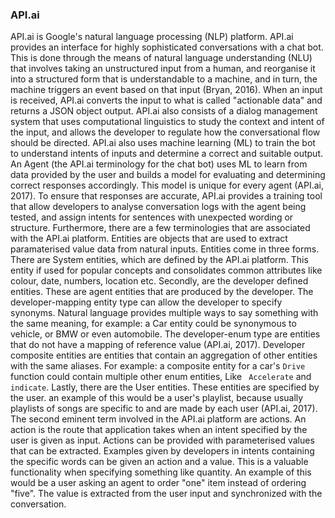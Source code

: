 ### API.ai

API.ai is Google's natural language processing (NLP) platform. API.ai provides an interface for highly sophisticated conversations with a chat bot. This is done through the means of natural language understanding (NLU) that involves taking an unstructured input from a human, and reorganise it into a structured form that is understandable to a machine, and in turn, the machine triggers an event based on that input (Bryan, 2016). When an input is received, API.ai converts the input to what is called "actionable data" and returns a JSON object output. API.ai also consists of a dialog management system that uses computational linguistics to study the context and intent of the input, and allows the developer to regulate how the conversational flow should be directed.  API.ai also uses machine learning (ML) to train the bot to understand intents of inputs and determine a correct and suitable output. An Agent (the API.ai terminology for the chat bot) uses ML to learn from data provided by the user and builds a model for evaluating and determining correct responses accordingly. This model is unique for every agent (API.ai, 2017). To ensure that responses are accurate, API.ai provides a training tool that allow developers to analyse conversation logs with the agent being tested, and assign intents for sentences with unexpected wording or structure. Furthermore, there are a few terminologies that are associated with the API.ai platform. Entities are objects that are used to extract paramaterised value data from natural inputs. Entities come in three forms. There are System entities, which are defined by the API.ai platform. This entity if used for popular concepts and consolidates common attributes like colour, date, numbers, location etc. Secondly, are the developer defined entities. These are agent entities that are produced by the developer. The developer-mapping entity type can allow the developer to specify synonyms. Natural language provides multiple ways to say something with the same meaning, for example: a Car entity could be synonymous to vehicle, or BMW or even automobile. The developer-enum type are entities that do not have a mapping of reference value (API.ai, 2017). Developer composite entities are entities that contain an aggregation of other entities with the same aliases. For example: a composite entity for a car's ```Drive``` function could contain multiple other enum entities, Like ``` Accelerate``` and ```indicate```.
 Lastly, there are the User entities. These entities are specified by the user. an example of this would be a user's playlist, because usually playlists of songs are specific to and are made by each user (API.ai, 2017). The second eminent term involved in the API.ai platform are actions. An action is the route that application takes when an intent specified by the user is given as input. Actions can be provided with parameterised values that can be extracted. Examples given by developers in intents containing the specific words can be given an action and a value. This is a valuable functionality when specifying something like quantity. An example of this would be a user asking an agent to order "one" item instead of ordering "five". The value is extracted from the user input and synchronized with the conversation.
